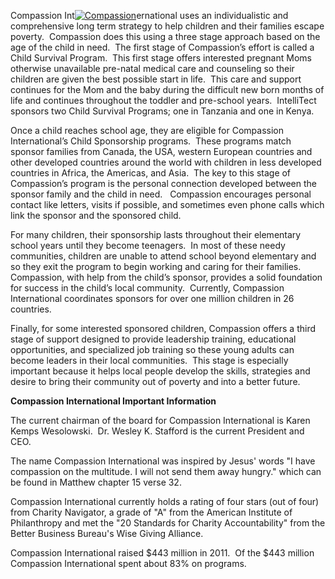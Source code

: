

Compassion Int[![Compassion](https://intellitect.com/wp-content/uploads/2012/02/Compassion1.webp "Compassion Logo 2")](/philanthropy/compassion-2/ "Compassion International")ernational uses an individualistic and comprehensive long term strategy to help children and their families escape poverty.  Compassion does this using a three stage approach based on the age of the child in need.  The first stage of Compassion’s effort is called a Child Survival Program.  This first stage offers interested pregnant Moms otherwise unavailable pre-natal medical care and counseling so their children are given the best possible start in life.  This care and support continues for the Mom and the baby during the difficult new born months of life and continues throughout the toddler and pre-school years.  IntelliTect sponsors two Child Survival Programs; one in Tanzania and one in Kenya.

Once a child reaches school age, they are eligible for Compassion International’s Child Sponsorship programs.  These programs match sponsor families from Canada, the USA, western European countries and other developed countries around the world with children in less developed countries in Africa, the Americas, and Asia.  The key to this stage of Compassion’s program is the personal connection developed between the sponsor family and the child in need.   Compassion encourages personal contact like letters, visits if possible, and sometimes even phone calls which link the sponsor and the sponsored child.

For many children, their sponsorship lasts throughout their elementary school years until they become teenagers.  In most of these needy communities, children are unable to attend school beyond elementary and so they exit the program to begin working and caring for their families.  Compassion, with help from the child’s sponsor, provides a solid foundation for success in the child’s local community.  Currently, Compassion International coordinates sponsors for over one million children in 26 countries.

Finally, for some interested sponsored children, Compassion offers a third stage of support designed to provide leadership training, educational opportunities, and specialized job training so these young adults can become leaders in their local communities.  This stage is especially important because it helps local people develop the skills, strategies and desire to bring their community out of poverty and into a better future.

**Compassion International Important Information**

The current chairman of the board for Compassion International is Karen Kemps Wesolowski.  Dr. Wesley K. Stafford is the current President and CEO.

The name Compassion International was inspired by Jesus' words "I have compassion on the multitude. I will not send them away hungry." which can be found in Matthew chapter 15 verse 32.

Compassion International currently holds a rating of four stars (out of four) from Charity Navigator, a grade of "A" from the American Institute of Philanthropy and met the "20 Standards for Charity Accountability" from the Better Business Bureau's Wise Giving Alliance.

Compassion International raised $443 million in 2011.  Of the $443 million Compassion International spent about 83% on programs.
